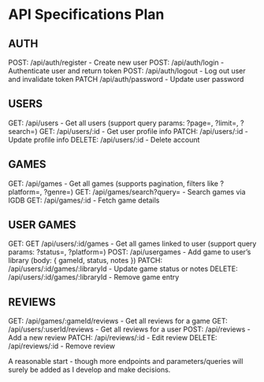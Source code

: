# API Specifications Plan

## AUTH

POST: /api/auth/register - Create new user
POST: /api/auth/login - Authenticate user and return token
POST: /api/auth/logout - Log out user and invalidate token
PATCH /api/auth/password - Update user password

## USERS

GET: /api/users - Get all users (support query params: ?page=, ?limit=, ?search=)
GET: /api/users/:id - Get user profile info
PATCH: /api/users/:id - Update profile info
DELETE: /api/users/:id - Delete account

## GAMES

GET: /api/games - Get all games (supports pagination, filters like ?platform=, ?genre=)
GET: /api/games/search?query= - Search games via IGDB
GET: /api/games/:id - Fetch game details

## USER GAMES

GET: GET /api/users/:id/games - Get all games linked to user (support query params: ?status=, ?platform=)
POST: /api/usergames - Add game to user’s library (body: { gameId, status, notes })
PATCH: /api/users/:id/games/:libraryId - Update game status or notes
DELETE: /api/users/:id/games/:libraryId - Remove game entry

## REVIEWS

GET: /api/games/:gameId/reviews - Get all reviews for a game
GET: /api/users/:userId/reviews - Get all reviews for a user
POST: /api/reviews - Add a new review
PATCH: /api/reviews/:id - Edit review
DELETE: /api/reviews/:id - Remove review

A reasonable start - though more endpoints and parameters/queries will surely be added as I develop and make decisions.
